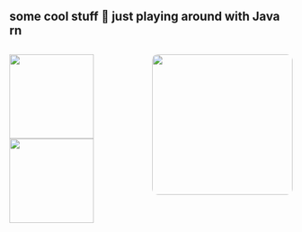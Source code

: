 <h2> some cool stuff 👾 just playing around with Java rn </h2>
<h2>
<img style="border-radius: 10px;" align="right" widht="100" height="250" src="https://github-readme-stats.vercel.app/api/top-langs/?username=reimiii&layout=compact&langs_count=20&hide=css,html,scss,blade,javascript,typescript&size_weight=0.5&count_weight=0.5" />
  
<a href="https://github.com/reimiii/java-basic-todolist-app">
  <img widht="50" height="150" src="https://github-readme-stats.vercel.app/api/pin/?username=reimiii&repo=java-basic-todolist-app" />
</a>
  
  <br>
  
<a href="https://github.com/reimiii/java-oop-todolist-app">
  <img widht="50" height="150" src="https://github-readme-stats.vercel.app/api/pin/?username=reimiii&repo=java-oop-todolist-app" />
</a>
  
</h2>
